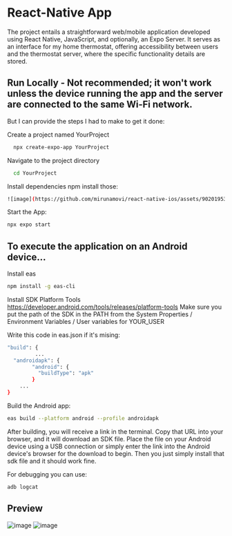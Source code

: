 # React-Native App 
The project entails a straightforward web/mobile application developed using React Native, JavaScript, and optionally, an Expo Server. 
It serves as an interface for my home thermostat, offering accessibility between users and the thermostat server, where the specific functionality details are stored.

## Run Locally - Not recommended; it won't work unless the device running the app and the server are connected to the same Wi-Fi network.

But I can provide the steps I had to make to get it done:

Create a project named YourProject
```bash
  npx create-expo-app YourProject
```
Navigate to the project directory
```bash
  cd YourProject
```
Install dependencies
npm install those:
```bash
![image](https://github.com/mirunamovi/react-native-ios/assets/90201953/3ab8ebe0-a528-4253-89d7-b0d215488673)
```

Start the App:
```bash
npx expo start
```

## To execute the application on an Android device...

Install eas
```bash
npm install -g eas-cli
```

Install SDK Platform Tools 
https://developer.android.com/tools/releases/platform-tools
Make sure you put the path of the SDK in the PATH from the System Properties / Environment Variables / User variables for YOUR_USER

Write this code in eas.json if it's mising:
```bash
"build": {
         ...
  "androidapk": {
        "android": {
          "buildType": "apk"
        }
    ...
}
```

Build the Android app: 
```bash
eas build --platform android --profile androidapk 
```
After building, you will receive a link in the terminal. Copy that URL into your browser, and it will download an SDK file.
Place the file on your Android device using a USB connection or simply enter the link into the Android device's browser for the download to begin.
Then you just simply install that sdk file and it should work fine.

For debugging you can use:
```bash
adb logcat
```

## Preview

![image](https://github.com/mirunamovi/react-native-ios/assets/90201953/a60bfcf3-b52b-4711-b31a-9d7a120938f5)
![image](https://github.com/mirunamovi/react-native-ios/assets/90201953/d51f2d46-59df-4059-9709-f2b9c3ba6836)







